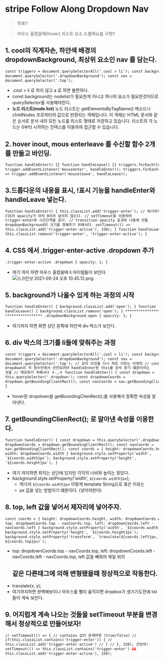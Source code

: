 # stripe Follow Along Dropdown Nav

> 목표!!

> 마우스 올렸을때(hover) 리스트 요소 드롭메뉴를 구현!!

## 1. cool의 직계자손, 하얀색 배경의 dropdownBackground, 최상위 요소인 nav 를 담는다.

```html
const triggers = document.querySelectorAll('.cool > li'); const background =
document.querySelector('.dropdownBackground'); const nav =
document.querySelector('.top');
```

- .cool > li 로 하지 않고 a 로 하면 불편하다.
- const background는 nodelist가 필요한게 아니고 하나의 요소가 필요한것이므로 querySelector를 사용해야한다.
- **노드 리스트(node list)**
  노드 리스트는 getElementsByTagName() 메소드나 childNodes 프로퍼티의 값으로 반환되는 객체입니다.
  이 객체는 HTML 문서와 같은 순서로 문서 내의 모든 노드를 리스트 형태로 저장하고 있습니다.
  리스트의 각 노드는 0부터 시작하는 인덱스를 이용하여 접근할 수 있습니다.

## 2. hover inout, mous enterleave 를 수신할 함수 2개를 만들고 바인딩.

```html
function handleEnter() {} function handleLeave() {} triggers.forEach(trigger =>
trigger.addEventListener('mouseenter', handleEnter)); triggers.forEach(trigger
=> trigger.addEventListener('mouseleave', handleLeave));
```

## 3.드롭다운의 내용을 표시, !표시 기능을 handleEnter와 handleLeave 넣는다.

```html
function handleEnter() { this.classList.add('trigger-enter'); // 여기까지 하면
CSS의 opacity가 아직 0이라 보이지 않는다. // setTimeout을 이용하여
trigger-enter와 시간간격을 준다. // transition opacity 효과와 나중에 만들
dropdownBackground의 크기를 정해주기 위해서다. setTimeout(() =>
this.classList.add('trigger-enter-active'), 150); } function handleLeave() {
this.classList.remove('trigger-enter', 'trigger-enter-active'); }
```

## 4. CSS 에서 .trigger-enter-active .dropdown 추가

```html
.trigger-enter-active .dropdown { opacity: 1; }
```

- 여기 까지 하면 마우스 올렸을때 li 아이템들이 보인다.
  ![스크린샷 2021-09-24 오후 10.45.12.png](https://s3-us-west-2.amazonaws.com/secure.notion-static.com/df923172-3287-49b5-b72f-6a3cf0b32c9e/스크린샷_2021-09-24_오후_10.45.12.png)

## 5. background가 나올수 있게 하는 과정의 시작

```html
function handleEnter() { background.classList.add('open'); } function
handleLeave() { background.classList.remove('open'); } ***************** CSS
***************** .dropdownBackground.open { opacity: 1; }
```

- 여기까지 하면 화면 상단 왼쪽에 하얀색 div 박스가 보인다.

## 6. div 박스의 크기를 li들에 맞춰주는 과정

```html
const triggers = document.querySelectorAll('.cool > li'); const background =
document.querySelector('.dropdownBackground'); const nav =
document.querySelector('.top'); // 굳이 이것을 다시 적은 이유는 아래의 // const
dropdown이 저 함수안에서 선언되어야 handleEnter된 this를 상속 받기 떄문이라는
것을 // 메모하기 위해서다 ㅎ.,ㅎ function handleEnter() { const dropdown =
this.querySelector('.dropdown'); const dropdownCoords =
dropdown.getBoundingClientRect(); const navCoords = nav.getBoundingClientRect();
}
```

- hover된 dropdown을 getBoundingClienRect();를 사용해서 정확한 속성을 알아낸다.

## 7. getBoundingClienRect(); 로 알아낸 속성을 이용한다.

```html
function handleEnter() { const dropdown = this.querySelector('.dropdown'); const
dropdownCoords = dropdown.getBoundingClientRect(); const navCoords =
nav.getBoundingClientRect(); const coords = { height: dropdownCoords.height,
width: dropdownCoords.width } background.style.setProperty('width',
`${coords.width}px`); background.style.setProperty('height',
`${coords.height}px`); }
```

- 여기 까지하면 위치는 상단에 있지만 각각의 너비와 높이는 찾았다.
- background.style.setProperty('width', `${coords.width}px`);
  - 여기서 `${coords.width}px` 이렇게 template String으로 묶은 이유는
  - px 값을 넣는 방법이기 떄문이다. (넣어야한다)

## 8. top, left 값을 넣어서 제자리에 넣어주자.

```html
const coords = { height: dropdownCoords.height, width: dropdownCoords.width,
top: dropdownCoords.top - navCoords.top, left: dropdownCoords.left -
navCoords.left } background.style.setProperty('width', `${coords.width}px`);
background.style.setProperty('height', `${coords.height}px`);
background.style.setProperty('transform', `translate(${coords.left}px,
${coords.top}px)`);
```

- top: dropdownCoords.top - navCoords.top,
  left: dropdownCoords.left - navCoords.left - navCoords.top, left 값을 빼줘야 제일 위의 <h2>같은 다른태그에 의해 변형됐을때 정상적으로 작동한다.
- translate(x, y);
- 여기까지하면 완벽해보이나 마우스를 빨리 움직이면 dropbox가 생기기도전에 list들이 계속 보인다.

## 9. 어지럽게 계속 나오는 것들을 setTimeout 부분을 변경해서 정상적으로 만들어보자!

```html
// setTimeout(() => { // contains 값이 존재하면 (true/false) //
if(this.classList.contains('trigger-enter')) { //
this.classList.add('trigger-enter-active') // } // }, 150); 간단히!
setTimeout(() => this.classList.contains('trigger-enter') &&
this.classList.add('trigger-enter-active'), 150);
```
